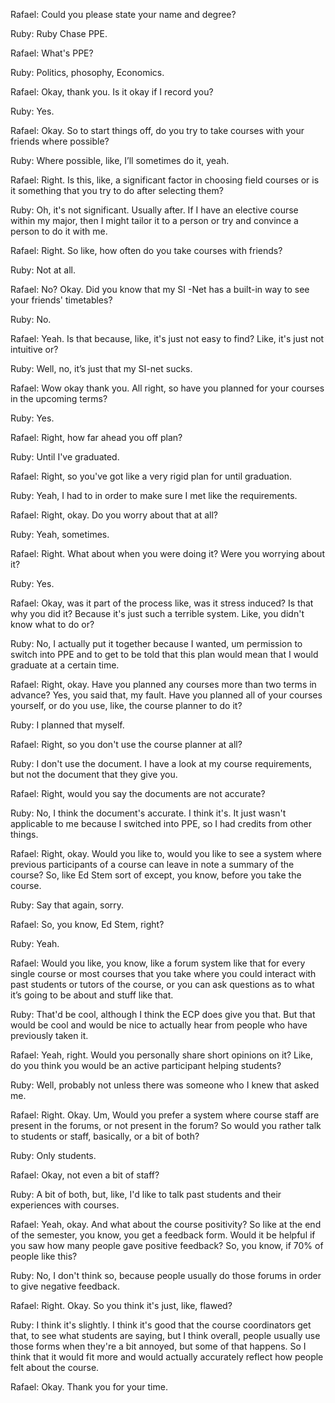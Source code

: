 Rafael: Could you please state your name and degree? 

Ruby: Ruby Chase PPE. 

Rafael: What's PPE?

Ruby: Politics, phosophy, Economics. 

Rafael: Okay, thank you. Is it okay if I record you?

Ruby: Yes. 

Rafael: Okay. So to start things off, do you try to take courses with your friends where possible?

Ruby: Where possible, like, I’ll sometimes do it, yeah.

Rafael: Right. Is this, like, a significant factor in choosing field courses or is it something that you try to do after selecting them?

Ruby: Oh, it's not significant. Usually after. If I have an elective course within my major, then I might tailor it to a person or try and convince a person to do it with me.

Rafael: Right. So like, how often do you take courses with friends? 

Ruby: Not at all.

Rafael: No? Okay. Did you know that my SI -Net has a built-in way to see your friends' timetables? 

Ruby: No.

Rafael: Yeah. Is that because, like, it's just not easy to find? Like, it's just not intuitive or?

Ruby: Well, no, it’s just that my SI-net sucks. 

Rafael: Wow okay thank you. All right, so have you planned for your courses in the upcoming terms?

Ruby: Yes. 

Rafael: Right, how far ahead you off plan? 

Ruby: Until I've graduated. 

Rafael: Right, so you've got like a very rigid plan for until graduation. 

Ruby: Yeah, I had to in order to make sure I met like the requirements. 

Rafael: Right, okay. Do you worry about that at all?

Ruby: Yeah, sometimes. 

Rafael: Right. What about when you were doing it? Were you worrying about it? 

Ruby: Yes. 

Rafael: Okay, was it part of the process like, was it stress induced? Is that why you did it? Because it's just such a terrible system. Like, you didn't know what to do or? 

Ruby: No, I actually put it together because I wanted, um permission to switch into PPE and to get to be told that this plan would mean that I would graduate at a certain time. 

Rafael: Right, okay. Have you planned any courses more than two terms in advance? Yes, you said that, my fault. Have you planned all of your courses yourself, or do you use, like, the course planner to do it?

Ruby: I planned that myself. 

Rafael: Right, so you don't use the course planner at all?

Ruby: I don't use the document. I have a look at my course requirements, but not the document that they give you. 

Rafael: Right, would you say the documents are not accurate? 

Ruby: No, I think the document's accurate. I think it's. It just wasn't applicable to me because I switched into PPE, so I had credits from other things. 

Rafael: Right, okay. Would you like to, would you like to see a system where previous participants of a course can leave in note a summary of the course? So, like Ed Stem sort of except, you know, before you take the course. 

Ruby: Say that again, sorry. 

Rafael: So, you know, Ed Stem, right? 

Ruby: Yeah.

Rafael: Would you like, you know, like a forum system like that for every single course or most courses that you take where you could interact with past students or tutors of the course, or you can ask questions as to what it’s going to be about and stuff like that. 

Ruby: That'd be cool, although I think the ECP does give you that. But that would be cool and would be nice to actually hear from people who have previously taken it. 

Rafael: Yeah, right. Would you personally share short opinions on it? Like, do you think you would be an active participant helping students? 

Ruby: Well, probably not unless there was someone who I knew that asked me. 

Rafael: Right. Okay. Um, Would you prefer a system where course staff are present in the forums, or not present in the forum? So would you rather talk to students or staff, basically, or a bit of both? 

Ruby: Only students. 

Rafael: Okay, not even a bit of staff?

Ruby: A bit of both, but, like, I'd like to talk past students and their experiences with courses. 

Rafael: Yeah, okay. And what about the course positivity? So like at the end of the semester, you know, you get a feedback form. Would it be helpful if you saw how many people gave positive feedback? So, you know, if 70% of people like this? 

Ruby: No, I don't think so, because people usually do those forums in order to give negative feedback. 

Rafael: Right. Okay. So you think it's just, like, flawed?

Ruby: I think it's slightly. I think it's good that the course coordinators get that, to see what students are saying, but I think overall, people usually use those forms when they're a bit annoyed, but some of that happens. So I think that it would fit more and would actually accurately reflect how people felt about the course. 

Rafael: Okay. Thank you for your time.

